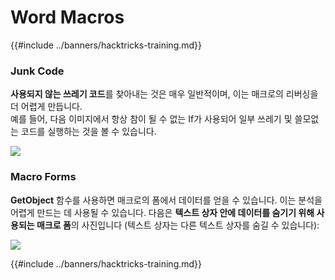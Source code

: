 # Word Macros

{{#include ../banners/hacktricks-training.md}}

### Junk Code

**사용되지 않는 쓰레기 코드**를 찾아내는 것은 매우 일반적이며, 이는 매크로의 리버싱을 더 어렵게 만듭니다.\
예를 들어, 다음 이미지에서 항상 참이 될 수 없는 If가 사용되어 일부 쓰레기 및 쓸모없는 코드를 실행하는 것을 볼 수 있습니다.

![](<../images/image (369).png>)

### Macro Forms

**GetObject** 함수를 사용하면 매크로의 폼에서 데이터를 얻을 수 있습니다. 이는 분석을 어렵게 만드는 데 사용될 수 있습니다. 다음은 **텍스트 상자 안에 데이터를 숨기기 위해 사용되는 매크로 폼**의 사진입니다 (텍스트 상자는 다른 텍스트 상자를 숨길 수 있습니다):

![](<../images/image (344).png>)

{{#include ../banners/hacktricks-training.md}}
